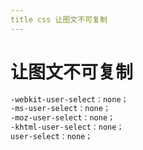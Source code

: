 ```yaml
---
title css 让图文不可复制
---
```


# 让图文不可复制

```css
-webkit-user-select：none；
-ms-user-select：none；
-moz-user-select：none；
-khtml-user-select：none；
user-select：none；
```


